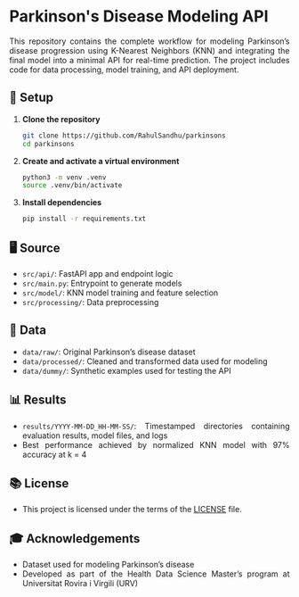 <div align="justify">

# Parkinson's Disease Modeling API

This repository contains the complete workflow for modeling Parkinson’s disease
progression using K-Nearest Neighbors (KNN) and integrating the final model
into a minimal API for real-time prediction. The project includes code for data
processing, model training, and API deployment.

## 🚀 Setup

1. **Clone the repository**

   ```bash
   git clone https://github.com/RahulSandhu/parkinsons
   cd parkinsons
   ```

2. **Create and activate a virtual environment**

   ```bash
   python3 -m venv .venv
   source .venv/bin/activate
   ```

3. **Install dependencies**

   ```bash
   pip install -r requirements.txt
   ```

## 🖥️ Source

* `src/api/`: FastAPI app and endpoint logic
* `src/main.py`: Entrypoint to generate models
* `src/model/`: KNN model training and feature selection
* `src/processing/`: Data preprocessing

## 📁 Data

* `data/raw/`: Original Parkinson’s disease dataset
* `data/processed/`: Cleaned and transformed data used for modeling
* `data/dummy/`: Synthetic examples used for testing the API

## 📊 Results

* `results/YYYY-MM-DD_HH-MM-SS/`: Timestamped directories containing evaluation
results, model files, and logs
* Best performance achieved by normalized KNN model with 97% accuracy at k = 4

## 📚 License

* This project is licensed under the terms of the [LICENSE](LICENSE) file.

## 🎓 Acknowledgements

* Dataset used for modeling Parkinson’s disease
* Developed as part of the Health Data Science Master’s program at Universitat
Rovira i Virgili (URV)

</div>

